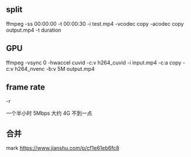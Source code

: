 ## split
ffmpeg -ss 00:00:00 -t 00:00:30 -i test.mp4 -vcodec copy -acodec copy output.mp4
-t duration
## GPU
ffmpeg -vsync 0 -hwaccel cuvid -c:v h264_cuvid -i input.mp4 -c:a copy -c:v h264_nvenc -b:v 5M output.mp4
## frame rate
-r

一个半小时 5Mbps 大约 4G 不到一点

## 合并
mark https://www.jianshu.com/p/cf1e61eb6fc8
